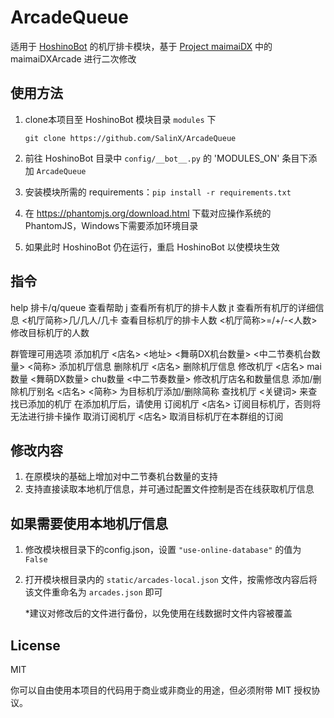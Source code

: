 # ArcadeQueue
适用于 [HoshinoBot](https://github.com/Ice9Coffee/HoshinoBot) 的机厅排卡模块，基于 [Project maimaiDX](https://github.com/Yuri-YuzuChaN/maimaiDX) 中的 maimaiDXArcade 进行二次修改

## 使用方法
1. clone本项目至 HoshinoBot 模块目录 `modules` 下
    ``` git
    git clone https://github.com/SalinX/ArcadeQueue
    ```

2. 前往 HoshinoBot 目录中 `config/__bot__.py` 的 'MODULES_ON' 条目下添加 `ArcadeQueue`
3. 安装模块所需的 requirements：`pip install -r requirements.txt`
4. 在 https://phantomjs.org/download.html 下载对应操作系统的 PhantomJS，Windows下需要添加环境目录
5. 如果此时 HoshinoBot 仍在运行，重启 HoshinoBot 以使模块生效

## 指令
help 排卡/q/queue 查看帮助
j 查看所有机厅的排卡人数
jt 查看所有机厅的详细信息
<机厅简称>几/几人/几卡 查看目标机厅的排卡人数
<机厅简称>=/+/-<人数> 修改目标机厅的人数

群管理可用选项
添加机厅 <店名> <地址> <舞萌DX机台数量> <中二节奏机台数量> <简称> 添加机厅信息
删除机厅 <店名> 删除机厅信息
修改机厅 <店名> mai数量 <舞萌DX数量> chu数量 <中二节奏数量> 修改机厅店名和数量信息
添加/删除机厅别名 <店名> <简称> 为目标机厅添加/删除简称
查找机厅 <关键词> 来查找已添加的机厅
在添加机厅后，请使用 订阅机厅 <店名> 订阅目标机厅，否则将无法进行排卡操作
取消订阅机厅 <店名> 取消目标机厅在本群组的订阅

## 修改内容
1. 在原模块的基础上增加对中二节奏机台数量的支持
2. 支持直接读取本地机厅信息，并可通过配置文件控制是否在线获取机厅信息

## 如果需要使用本地机厅信息
1. 修改模块根目录下的config.json，设置 `"use-online-database"` 的值为 `False`
2. 打开模块根目录内的 `static/arcades-local.json` 文件，按需修改内容后将该文件重命名为 `arcades.json` 即可

   *建议对修改后的文件进行备份，以免使用在线数据时文件内容被覆盖

## License

MIT

你可以自由使用本项目的代码用于商业或非商业的用途，但必须附带 MIT 授权协议。
